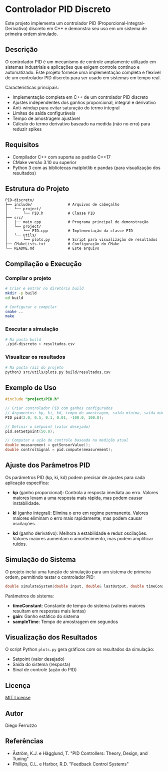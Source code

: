 # Controlador PID Discreto

Este projeto implementa um controlador PID (Proporcional-Integral-Derivativo) discreto em C++ e demonstra seu uso em um sistema de primeira ordem simulado.

## Descrição

O controlador PID é um mecanismo de controle amplamente utilizado em sistemas industriais e aplicações que exigem controle contínuo e automatizado. Este projeto fornece uma implementação completa e flexível de um controlador PID discreto para ser usado em sistemas em tempo real.

Características principais:
- Implementação completa em C++ de um controlador PID discreto
- Ajustes independentes dos ganhos proporcional, integral e derivativo
- Anti-windup para evitar saturação do termo integral
- Limites de saída configuráveis
- Tempo de amostragem ajustável
- Cálculo do termo derivativo baseado na medida (não no erro) para reduzir spikes

## Requisitos

- Compilador C++ com suporte ao padrão C++17
- CMake versão 3.10 ou superior
- Python 3 com as bibliotecas matplotlib e pandas (para visualização dos resultados)

## Estrutura do Projeto

```
PID-discreto/
├── include/                # Arquivos de cabeçalho
│   └── project/
│       └── PID.h           # Classe PID
├── src/
│   ├── main.cpp            # Programa principal de demonstração
│   └── project/
│       └── PID.cpp         # Implementação da classe PID
│   └── utils/
│       └── plots.py        # Script para visualização de resultados
├── CMakeLists.txt          # Configuração do CMake
└── README.md               # Este arquivo
```

## Compilação e Execução

### Compilar o projeto

```bash
# Criar e entrar no diretório build
mkdir -p build
cd build

# Configurar e compilar
cmake ..
make
```

### Executar a simulação

```bash
# Na pasta build
./pid-discreto > resultados.csv
```

### Visualizar os resultados

```bash
# Na pasta raiz do projeto
python3 src/utils/plots.py build/resultados.csv
```

## Exemplo de Uso

```cpp
#include "project/PID.h"

// Criar controlador PID com ganhos configurados
// Argumentos: kp, ki, kd, tempo de amostragem, saída mínima, saída máxima
PID pid(2.0, 0.5, 0.1, 0.01, -100.0, 100.0);

// Definir o setpoint (valor desejado)
pid.setSetpoint(50.0);

// Computar a ação de controle baseada na medição atual
double measurement = getSensorValue();
double controlSignal = pid.compute(measurement);
```

## Ajuste dos Parâmetros PID

Os parâmetros PID (kp, ki, kd) podem precisar de ajustes para cada aplicação específica:

- **kp** (ganho proporcional): Controla a resposta imediata ao erro. Valores maiores levam a uma resposta mais rápida, mas podem causar instabilidade.
  
- **ki** (ganho integral): Elimina o erro em regime permanente. Valores maiores eliminam o erro mais rapidamente, mas podem causar oscilações.
  
- **kd** (ganho derivativo): Melhora a estabilidade e reduz oscilações. Valores maiores aumentam o amortecimento, mas podem amplificar ruídos.

## Simulação do Sistema

O projeto inclui uma função de simulação para um sistema de primeira ordem, permitindo testar o controlador PID:

```cpp
double simulateSystem(double input, double& lastOutput, double timeConstant, double gain, double sampleTime);
```

Parâmetros do sistema:
- **timeConstant**: Constante de tempo do sistema (valores maiores resultam em respostas mais lentas)
- **gain**: Ganho estático do sistema
- **sampleTime**: Tempo de amostragem em segundos

## Visualização dos Resultados

O script Python `plots.py` gera gráficos com os resultados da simulação:
- Setpoint (valor desejado)
- Saída do sistema (resposta)
- Sinal de controle (ação do PID)

## Licença

[MIT License](https://opensource.org/licenses/MIT)

## Autor

Diego Ferruzzo

## Referências

- Åström, K.J. e Hägglund, T. "PID Controllers: Theory, Design, and Tuning"
- Phillips, C.L. e Harbor, R.D. "Feedback Control Systems"